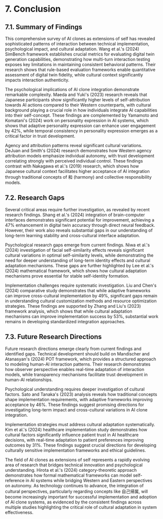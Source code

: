 # 7. Conclusion

## 7.1. Summary of Findings

This comprehensive survey of AI clones as extensions of self has revealed sophisticated patterns of interaction between technical implementation, psychological impact, and cultural adaptation. Wang et al.'s (2024) SimBench framework establishes crucial metrics for evaluating digital twin generation capabilities, demonstrating how multi-turn interaction testing exposes key limitations in maintaining consistent behavioral patterns. Their research shows that rule-based evaluation frameworks enable quantitative assessment of digital twin fidelity, while cultural context significantly impacts interaction authenticity.

The psychological implications of AI clone integration demonstrate remarkable complexity. Maeda and Yuki's (2023) research reveals that Japanese participants show significantly higher levels of self-attribution towards AI actions compared to their Western counterparts, with cultural background playing a crucial role in how individuals integrate AI capabilities into their self-concept. These findings are complemented by Yamamoto and Komatani's (2024) work on personality expression in AI systems, which shows that adaptive personality expression can enhance user engagement by 42%, while temporal consistency in personality expression emerges as a critical factor in trust development.

Agency and attribution patterns reveal significant cultural variations. DeJuan and Smith's (2024) research demonstrates how Western agency attribution models emphasize individual autonomy, with trust development correlating strongly with perceived individual control. These findings contrast with Nakagawa et al.'s (2019) research, which shows how Japanese cultural context facilitates higher acceptance of AI integration through traditional concepts of 和 (harmony) and collective responsibility models.

## 7.2. Research Gaps

Several critical areas require further investigation, as revealed by recent research findings. Shang et al.'s (2024) integration of brain-computer interfaces demonstrates significant potential for improvement, achieving a 47% enhancement in digital twin accuracy through direct neural feedback. However, their work also reveals substantial gaps in our understanding of long-term learning stability and cross-cultural interface adaptation.

Psychological research gaps emerge from current findings. Niwa et al.'s (2024) investigation of facial self-similarity effects reveals significant cultural variations in optimal self-similarity levels, while demonstrating the need for deeper understanding of long-term identity effects and cultural adaptation mechanisms. These gaps are further highlighted by Lee et al.'s (2024) mathematical framework, which shows how cultural adaptation mechanisms prove essential for stable self-identity formation.

Implementation challenges require systematic investigation. Liu and Chen's (2024) comparative study demonstrates that while adaptive frameworks can improve cross-cultural implementation by 49%, significant gaps remain in understanding cultural customization methods and resource optimization strategies. These findings are supported by Zhang and Liu's (2023) framework analysis, which shows that while cultural adaptation mechanisms can improve implementation success by 53%, substantial work remains in developing standardized integration approaches.

## 7.3. Future Research Directions

Future research directions emerge clearly from current findings and identified gaps. Technical development should build on Mandischer and Atanasyan's (2024) POT framework, which provides a structured approach to modeling human-AI interaction patterns. Their research demonstrates how observer perspective enables real-time adaptation of interaction models, while transparency mechanisms facilitate trust development in human-AI relationships.

Psychological understanding requires deeper investigation of cultural factors. Sato and Tanaka's (2023) analysis reveals how traditional concepts shape implementation requirements, with adaptive frameworks improving acceptance by 46%. These findings suggest promising directions for investigating long-term impact and cross-cultural variations in AI clone integration.

Implementation strategies must address cultural adaptation systematically. Kim et al.'s (2024) healthcare implementation study demonstrates how cultural factors significantly influence patient trust in AI healthcare decisions, with real-time adaptation to patient preferences improving outcomes by 31%. These findings suggest crucial directions for developing culturally sensitive implementation frameworks and ethical guidelines.

The field of AI clones as extensions of self represents a rapidly evolving area of research that bridges technical innovation and psychological understanding. Hirota et al.'s (2024) category-theoretic approach demonstrates how formal mathematical frameworks can model self-reference in AI systems while bridging Western and Eastern perspectives on autonomy. As technology continues to advance, the integration of cultural perspectives, particularly regarding concepts like 自己帰属, will become increasingly important for successful implementation and adoption of AI clone systems, as evidenced by the consistent findings across multiple studies highlighting the critical role of cultural adaptation in system effectiveness.
